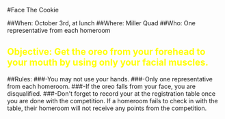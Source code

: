 #Face The Cookie 

##When: October 3rd, at lunch
##Where: Miller Quad
##Who: One representative from each homeroom


<h2 style="color:yellow">Objective: Get the oreo from your forehead to your mouth by using only your facial muscles.</h2>

##Rules:
###-You may not use your hands.
###-Only one representative from each homeroom.
###-If the oreo falls from your face, you are disqualified.
###-Don't forget to record your at the registration table once you are done with the competition.  If a homeroom fails to check in with the table, their homeroom will not receive any points from the competition.
